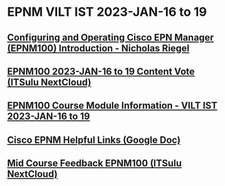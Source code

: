 # EPNM VILT IST 2023-JAN-16 to 19

## [Configuring and Operating Cisco EPN Manager (EPNM100) Introduction - Nicholas Riegel](https://docs.google.com/presentation/d/1I20S7rAUDrdk8O3YCGG2-YJvnmEhDa1QZs8ON8-sCvA/edit?usp=sharing)

## [EPNM100 2023-JAN-16 to 19 Content Vote (ITSulu NextCloud)](https://nextcloud.itsulu.com/apps/forms/s/tkMLQs9wmoHJ53erqyynBGja)

## [EPNM100 Course Module Information - VILT IST 2023-JAN-16 to 19](https://docs.google.com/spreadsheets/d/15AFfURAPeHib6LzDdf0NNvCneVib1jGfgtvsvTd8uzs/edit?usp=sharing)

## [Cisco EPNM Helpful Links (Google Doc)](https://docs.google.com/document/d/1gm_KIseEG98EQN-WR70NbCklcF4yQnFGo2qEvXLdxeY/edit?usp=sharing)

## [Mid Course Feedback EPNM100 (ITSulu NextCloud)](https://nextcloud.itsulu.com/apps/forms/s/B2MPZMgdYjsxECHDAfwmPzmF)
